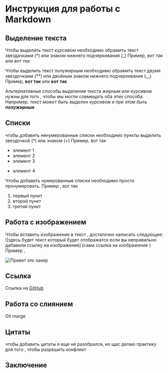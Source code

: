 # Инструкция для работы с Markdown

## Выделение текста
Чтобы выделить текст курсивом необходимо обрамить текст звездачками (*) или знаком нижнего подчеркивания (_) Пример, *вот так* или _вот так_

Чтобы выделить текст полужирным необходимо обрамить текст двумя звездочками (**) или двойным знаком нижнего подчеркивания (__) Пример, **вот так** или __вот так__

Альтернативные способы выделения текста жирным или курсивом нужны для того , чтобы мы могли совмещать оба этих способа. Например. _текст может быть выделен курсивом и при этом быть **полужирныи**_

## Списки


чтобы добавить ненумерованные списки необходимо пункты выделить звездочкой (*) или знаком (+) Пример, вот так
* элемент 1
* элемент 2
* элемент 3
+ элемент 4

Чтобы добавить нумерованные списки необходимо просто пронумеровать. Пример , вот так
1. первый пункт
2. второй пункт
3. третий пункт

## Работа с изображением

Чтобы вставить изображение в текст , достаточно написать следующее: ![здесь будет текст который будет отображатся если вы неправильно дабавили ссылку на изображение] (сама ссылка на изображение ) Пример ,

![Привет это хакер](i.webp)

## Ссылка
Ссылка на [GitHub](https://github.com/)

## Работа со слиянием

Git marge

## Цитаты

чтобы добавить цитаты я еще не разобрался, но щас делаю практику для того , чтобы разрешить конфликт


## Заключение

